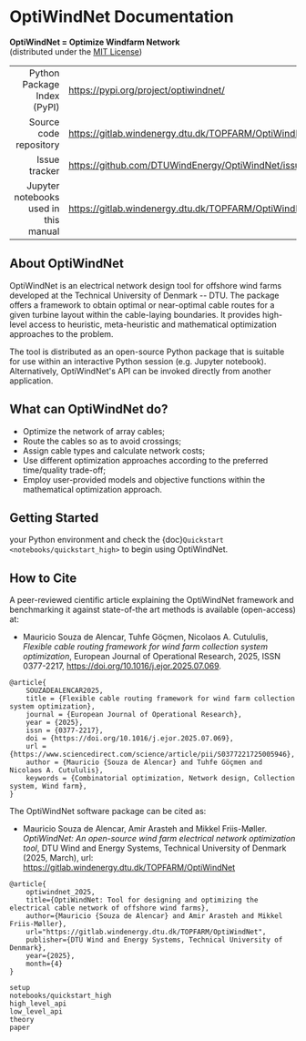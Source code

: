 # OptiWindNet Documentation
**OptiWindNet = Optimize Windfarm Network**\
(distributed under the [MIT License](https://gitlab.windenergy.dtu.dk/TOPFARM/OptiWindNet/-/blob/main/LICENSE))

|||
|--:|:--|
Python Package Index (PyPI) | <https://pypi.org/project/optiwindnet/>
Source code repository | <https://gitlab.windenergy.dtu.dk/TOPFARM/OptiWindNet>
Issue tracker | <https://github.com/DTUWindEnergy/OptiWindNet/issues>
Jupyter notebooks used in this manual | <https://gitlab.windenergy.dtu.dk/TOPFARM/OptiWindNet/-/tree/main/docs/notebooks>

## About OptiWindNet

OptiWindNet is an electrical network design tool for offshore wind farms developed at the Technical University of Denmark -- DTU.
The package offers a framework to obtain optimal or near-optimal cable routes for a given turbine layout within the cable-laying boundaries. It provides high-level access to heuristic, meta-heuristic and mathematical optimization approaches to the problem.

The tool is distributed as an open-source Python package that is suitable for use within an interactive Python session (e.g. Jupyter notebook). Alternatively, OptiWindNet's API can be invoked directly from another application.

## What can OptiWindNet do?

* Optimize the network of array cables;
* Route the cables so as to avoid crossings;
* Assign cable types and calculate network costs;
* Use different optimization approaches according to the preferred time/quality trade-off;
* Employ user-provided models and objective functions within the mathematical optimization approach.

## Getting Started

[](setup) your Python environment and check the {doc}`Quickstart <notebooks/quickstart_high>` to begin using OptiWindNet.


## How to Cite

A peer-reviewed cientific article explaining the OptiWindNet framework and benchmarking it against state-of-the art methods is available (open-access) at:
- Mauricio Souza de Alencar, Tuhfe Göçmen, Nicolaos A. Cutululis,
_Flexible cable routing framework for wind farm collection system optimization_,
European Journal of Operational Research,
2025, ISSN 0377-2217, <https://doi.org/10.1016/j.ejor.2025.07.069>.

```{code-block} bib
@article{
    SOUZADEALENCAR2025,
    title = {Flexible cable routing framework for wind farm collection system optimization},
    journal = {European Journal of Operational Research},
    year = {2025},
    issn = {0377-2217},
    doi = {https://doi.org/10.1016/j.ejor.2025.07.069},
    url = {https://www.sciencedirect.com/science/article/pii/S0377221725005946},
    author = {Mauricio {Souza de Alencar} and Tuhfe Göçmen and Nicolaos A. Cutululis},
    keywords = {Combinatorial optimization, Network design, Collection system, Wind farm},
}
```

The OptiWindNet software package can be cited as:
- Mauricio Souza de Alencar, Amir Arasteh and Mikkel Friis-Møller.
_OptiWindNet: An open-source wind farm electrical network optimization tool_,
DTU Wind and Energy Systems, Technical University of Denmark (2025, March),
url: <https://gitlab.windenergy.dtu.dk/TOPFARM/OptiWindNet>

```{code-block} bib
@article{
    optiwindnet_2025,
    title={OptiWindNet: Tool for designing and optimizing the electrical cable network of offshore wind farms},
    author={Mauricio {Souza de Alencar} and Amir Arasteh and Mikkel Friis-Møller},
    url="https://gitlab.windenergy.dtu.dk/TOPFARM/OptiWindNet",
    publisher={DTU Wind and Energy Systems, Technical University of Denmark},
    year={2025},
    month={4}
}
```

```{toctree}
setup
notebooks/quickstart_high
high_level_api
low_level_api
theory
paper
```
